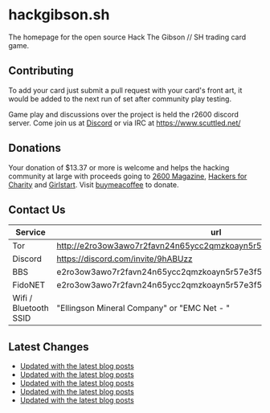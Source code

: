 # hackgibson.sh
The homepage for the open source Hack The Gibson // SH trading card game.


## Contributing

To add your card just submit a pull request with your card's front art, it would be added to the next run of set after community play testing.

Game play and discussions over the project is held the r2600 discord server. Come join us at [Discord](https://discord.com/invite/9hABUzz) or via IRC at https://www.scuttled.net/


## Donations

Your donation of $13.37 or more is welcome and helps the hacking community at large with proceeds going to [2600 Magazine](https://2600.com/), [Hackers for Charity](https://hackersforcharity.org) and [Girlstart](https://girlstart.org).  Visit [buymeacoffee](https://www.buymeacoffee.com/hackgibson.sh) to donate.


## Contact Us

Service | url
-|-
Tor | http://e2ro3ow3awo7r2favn24n65ycc2qmzkoayn5r57e3f56nvjwdcgg32ad.onion
Discord | https://discord.com/invite/9hABUzz
BBS | e2ro3ow3awo7r2favn24n65ycc2qmzkoayn5r57e3f56nvjwdcgg32ad.onion:23
FidoNET | e2ro3ow3awo7r2favn24n65ycc2qmzkoayn5r57e3f56nvjwdcgg32ad.onion:24554
Wifi / Bluetooth SSID | "Ellingson Mineral Company" or "EMC Net - <fidonet address>"

## Latest Changes
<!-- BLOG-POST-LIST:START -->
- [Updated with the latest blog posts](https://github.com/DFW2600/hackgibson.sh/commit/237d78c587571c855694267902a57f3f55c5c193)
- [Updated with the latest blog posts](https://github.com/DFW2600/hackgibson.sh/commit/56a5e70b401307b72d953bc4009af44b005ec64f)
- [Updated with the latest blog posts](https://github.com/DFW2600/hackgibson.sh/commit/9a2f3ea88e2256f14dadd895c77b177e51558dda)
- [Updated with the latest blog posts](https://github.com/DFW2600/hackgibson.sh/commit/9caf7729305ca8c80713e1028c1bebb60038405f)
- [Updated with the latest blog posts](https://github.com/DFW2600/hackgibson.sh/commit/2d51a888f7625aae83bd825c6b8184d5b8339ed3)
<!-- BLOG-POST-LIST:END -->
